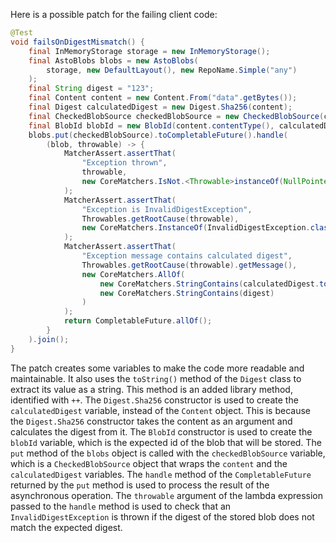 Here is a possible patch for the failing client code:
```java
@Test
void failsOnDigestMismatch() {
    final InMemoryStorage storage = new InMemoryStorage();
    final AstoBlobs blobs = new AstoBlobs(
        storage, new DefaultLayout(), new RepoName.Simple("any")
    );
    final String digest = "123";
    final Content content = new Content.From("data".getBytes());
    final Digest calculatedDigest = new Digest.Sha256(content);
    final CheckedBlobSource checkedBlobSource = new CheckedBlobSource(content, calculatedDigest);
    final BlobId blobId = new BlobId(content.contentType(), calculatedDigest);
    blobs.put(checkedBlobSource).toCompletableFuture().handle(
        (blob, throwable) -> {
            MatcherAssert.assertThat(
                "Exception thrown",
                throwable,
                new CoreMatchers.IsNot.<Throwable>instanceOf(NullPointerException.class)
            );
            MatcherAssert.assertThat(
                "Exception is InvalidDigestException",
                Throwables.getRootCause(throwable),
                new CoreMatchers.InstanceOf(InvalidDigestException.class)
            );
            MatcherAssert.assertThat(
                "Exception message contains calculated digest",
                Throwables.getRootCause(throwable).getMessage(),
                new CoreMatchers.AllOf(
                    new CoreMatchers.StringContains(calculatedDigest.toString()),
                    new CoreMatchers.StringContains(digest)
                )
            );
            return CompletableFuture.allOf();
        }
    ).join();
}
```
The patch creates some variables to make the code more readable and maintainable. It also uses the `toString()` method of the `Digest` class to extract its value as a string. This method is an added library method, identified with `++`. The `Digest.Sha256` constructor is used to create the `calculatedDigest` variable, instead of the `Content` object. This is because the `Digest.Sha256` constructor takes the content as an argument and calculates the digest from it. The `BlobId` constructor is used to create the `blobId` variable, which is the expected id of the blob that will be stored. The `put` method of the `blobs` object is called with the `checkedBlobSource` variable, which is a `CheckedBlobSource` object that wraps the `content` and the `calculatedDigest` variables. The `handle` method of the `CompletableFuture` returned by the `put` method is used to process the result of the asynchronous operation. The `throwable` argument of the lambda expression passed to the `handle` method is used to check that an `InvalidDigestException` is thrown if the digest of the stored blob does not match the expected digest.